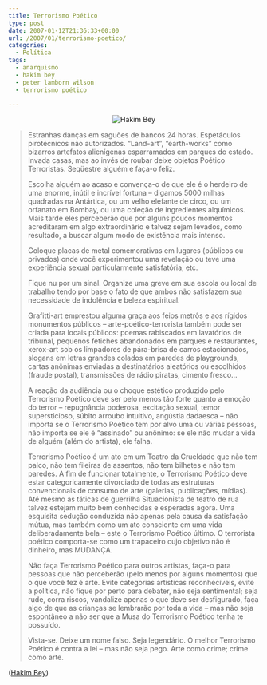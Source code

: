 ```yaml
---
title: Terrorismo Poético
type: post
date: 2007-01-12T21:36:33+00:00
url: /2007/01/terrorismo-poetico/
categories:
  - Política
tags:
  - anarquismo
  - hakim bey
  - peter lamborn wilson
  - terrorismo poético

---
```

<p style="text-align:center;">
  <img src="https://i0.wp.com/tiagomadeira.com/wp-content/uploads/2007/01/bey-site.gif?w=604" alt="Hakim Bey" data-recalc-dims="1" />
</p>

> Estranhas danças em saguões de bancos 24 horas. Espetáculos pirotécnicos não autorizados. “Land-art”, “earth-works” como bizarros artefatos alienígenas esparramados em parques do estado. Invada casas, mas ao invés de roubar deixe objetos Poético Terroristas. Seqüestre alguém e faça-o feliz.
>
> Escolha alguém ao acaso e convença-o de que ele é o herdeiro de uma enorme, inútil e incrível fortuna – digamos 5000 milhas quadradas na Antártica, ou um velho elefante de circo, ou um orfanato em Bombay, ou uma coleção de ingredientes alquímicos. Mais tarde eles perceberão que por alguns poucos momentos acreditaram em algo extraordinário e talvez sejam levados, como resultado, a buscar algum modo de existência mais intenso.
>
> Coloque placas de metal comemorativas em lugares (públicos ou privados) onde você experimentou uma revelação ou teve uma experiência sexual particularmente satisfatória, etc.
>
> Fique nu por um sinal. Organize uma greve em sua escola ou local de trabalho tendo por base o fato de que ambos não satisfazem sua necessidade de indolência e beleza espiritual.
>
> Grafitti-art emprestou alguma graça aos feios metrôs e aos rígidos monumentos públicos – arte-poético-terrorista também pode ser criada para locais públicos: poemas rabiscados em lavatórios de tribunal, pequenos fetiches abandonados em parques e restaurantes, xerox-art sob os limpadores de pára-brisa de carros estacionados, slogans em letras grandes colados em paredes de playgrounds, cartas anônimas enviadas a destinatários aleatórios ou escolhidos (fraude postal), transmissões de rádio piratas, cimento fresco…
>
> A reação da audiência ou o choque estético produzido pelo Terrorismo Poético deve ser pelo menos tão forte quanto a emoção do terror – repugnância poderosa, excitação sexual, temor supersticioso, súbito arroubo intuitivo, angústia dadaesca – não importa se o Terrorismo Poético tem por alvo uma ou várias pessoas, não importa se ele é “assinado” ou anônimo: se ele não mudar a vida de alguém (além do artista), ele falha.
>
> Terrorismo Poético é um ato em um Teatro da Crueldade que não tem palco, não tem fileiras de assentos, não tem bilhetes e não tem paredes. A fim de funcionar totalmente, o Terrorismo Poético deve estar categoricamente divorciado de todas as estruturas convencionais de consumo de arte (galerias, publicações, mídias). Até mesmo as táticas de guerrilha Situacionista de teatro de rua talvez estejam muito bem conhecidas e esperadas agora. Uma esquisita sedução conduzida não apenas pela causa da satisfação mútua, mas também como um ato consciente em uma vida deliberadamente bela – este o Terrorismo Poético último. O terrorista poético comporta-se como um trapaceiro cujo objetivo não é dinheiro, mas MUDANÇA.
>
> Não faça Terrorismo Poético para outros artistas, faça-o para pessoas que não perceberão (pelo menos por alguns momentos) que o que você fez é arte. Evite categorias artísticas reconhecíveis, evite a política, não fique por perto para debater, não seja sentimental; seja rude, corra riscos, vandalize apenas o que deve ser desfigurado, faça algo de que as crianças se lembrarão por toda a vida – mas não seja espontâneo a não ser que a Musa do Terrorismo Poético tenha te possuído.
>
> Vista-se. Deixe um nome falso. Seja legendário. O melhor Terrorismo Poético é contra a lei – mas não seja pego. Arte como crime; crime como arte.

([Hakim Bey][1])

 [1]: http://www.hermetic.com/bey/

